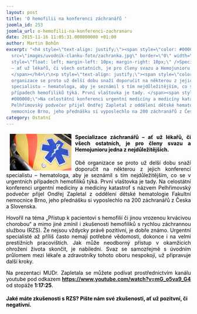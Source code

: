 ```yaml
---
layout: post
title: 'O hemofilii na konferenci záchranářů '
joomla_id: 253
joomla_url: o-hemofilii-na-konferenci-zachranaru
date: 2015-11-16 11:05:31.000000000 +01:00
author: Martin Bohůn
excerpt: "<h4 style=\"text-align: justify;\"><span style=\"color: #000000;\"><img
  src=\"images/uvodnik-clanku-foto/zachranka.jpg\" border=\"0\" width=\"168\" height=\"100\"
  style=\"float: left; margin-left: 10px; margin-right: 10px;\" />Specializace záchranářů
  – ať už lékařů, či všech ostatních, je pro členy svazu a Hemojunioru jedna z nejdůležitějších.
  </span></h4>\r\n<p style=\"text-align: justify;\"><span style=\"color: #000000;\">Obě
  organizace se proto už delší dobu snaží doporučit na některou z jejich konferencí
  specialistu – hematologa, aby je seznámil s tím nejdůležitějším, co se v urgentních
  případech hemofiliků týká. První vlaštovka je tady. </span><span style=\"color:
  #000000;\">Na celostátní konferenci urgentní medicíny a medicíny katastrof s názvem
  Pelhřimovský podvečer přijel Ondřej Zapletal z oddělení dětské hematologie Fakultní
  nemocnice Brno, jeho přednášku si vyposlechlo na 200 záchranářů z Česka a Slovenska.</span></p>"
category: Ostatní
---
```

<h4 style="text-align: justify;"><span style="color: #000000;"><img src="images/uvodnik-clanku-foto/zachranka.jpg" border="0" width="168" height="100" style="float: left; margin-left: 10px; margin-right: 10px;" />Specializace záchranářů – ať už lékařů, či všech ostatních, je pro členy svazu a Hemojunioru jedna z nejdůležitějších. </span></h4>

<p style="text-align: justify;"><span style="color: #000000;">Obě organizace se proto už delší dobu snaží doporučit na některou z jejich konferencí specialistu – hematologa, aby je seznámil s tím nejdůležitějším, co se v urgentních případech hemofiliků týká. První vlaštovka je tady. </span><span style="color: #000000;">Na celostátní konferenci urgentní medicíny a medicíny katastrof s názvem Pelhřimovský podvečer přijel Ondřej Zapletal z oddělení dětské hematologie Fakultní nemocnice Brno, jeho přednášku si vyposlechlo na 200 záchranářů z Česka a Slovenska.</span></p>



<p style="text-align: justify;"><span style="color: #000000;">Hovořil na téma „Přístup k pacientovi s hemofilií či jinou vrozenou krvácivou chorobou“ a mimo jiné zmínil i zkušenosti hemofiliků s rychlou záchrannou službou (RZS). Že nejsou vždycky právě pozitivní, je dobře známo. Urgentní specialisté až příliš často nemají potřebné vědomosti, dokonce i na velmi prestižních pracovištích. Jak může neodborný přístup v okamžicích ohrožení života skončit, je nabíledni. Svaz se samozřejmě s úvodním průlomem mezi lékaře a zdravotníky tohoto oboru nespokojí, už připravuje další kroky.</span></p>

<p style="text-align: justify;"><span style="color: #000000;">Na prezentaci MUDr. Zapletala se můžete podívat prostřednictvím kanálu youtube pod odkazem <strong><a href="https://www.youtube.com/watch?v=mG_o5va9_G4" target="_blank" title="Přednáška MUDr. Zapletala">https://www.youtube.com/watch?v=mG_o5va9_G4</a></strong> od stopáže <strong>1:17:25</strong>.</span></p>

<h4 style="text-align: left;"><span class="note" style="color: #000000;">Jaké máte zkušenosti s RZS? Pište nám své zkušenosti, ať už pozitvní, či negativní.</span></h4>
